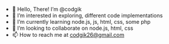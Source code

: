 - 👋 Hello, There! I’m @codgik
- 👀 I’m interested in exploring, different code implementations
- 🌱 I’m currently learning node.js, js, html, css, some php
- 💞️ I’m looking to collaborate on node.js, html, css
- 📫 How to reach me at codgik26@gmail.com

<!---
codgik/codgik is a ✨ special ✨ repository because its `README.md` (this file) appears on your GitHub profile.
You can click the Preview link to take a look at your changes.
--->
